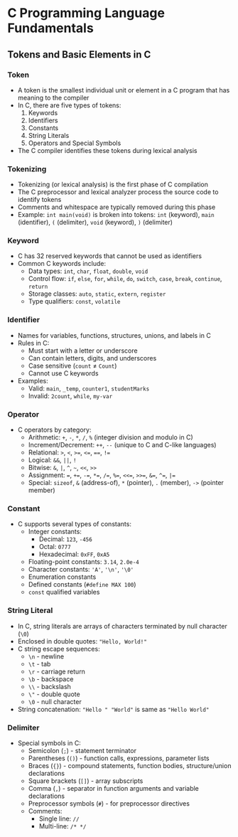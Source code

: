 # C Programming Language Fundamentals

## Tokens and Basic Elements in C

### Token
- A token is the smallest individual unit or element in a C program that has meaning to the compiler
- In C, there are five types of tokens:
  1. Keywords
  2. Identifiers
  3. Constants
  4. String Literals
  5. Operators and Special Symbols
- The C compiler identifies these tokens during lexical analysis

### Tokenizing
- Tokenizing (or lexical analysis) is the first phase of C compilation
- The C preprocessor and lexical analyzer process the source code to identify tokens
- Comments and whitespace are typically removed during this phase
- Example: `int main(void)` is broken into tokens: `int` (keyword), `main` (identifier), `(` (delimiter), `void` (keyword), `)` (delimiter)

### Keyword
- C has 32 reserved keywords that cannot be used as identifiers
- Common C keywords include:
  - Data types: `int`, `char`, `float`, `double`, `void`
  - Control flow: `if`, `else`, `for`, `while`, `do`, `switch`, `case`, `break`, `continue`, `return`
  - Storage classes: `auto`, `static`, `extern`, `register`
  - Type qualifiers: `const`, `volatile`

### Identifier
- Names for variables, functions, structures, unions, and labels in C
- Rules in C:
  - Must start with a letter or underscore
  - Can contain letters, digits, and underscores
  - Case sensitive (`count` ≠ `Count`)
  - Cannot use C keywords
- Examples: 
  - Valid: `main`, `_temp`, `counter1`, `studentMarks`
  - Invalid: `2count`, `while`, `my-var`

### Operator
- C operators by category:
  - Arithmetic: `+`, `-`, `*`, `/`, `%` (integer division and modulo in C)
  - Increment/Decrement: `++`, `--` (unique to C and C-like languages)
  - Relational: `>`, `<`, `>=`, `<=`, `==`, `!=`
  - Logical: `&&`, `||`, `!`
  - Bitwise: `&`, `|`, `^`, `~`, `<<`, `>>`
  - Assignment: `=`, `+=`, `-=`, `*=`, `/=`, `%=`, `<<=`, `>>=`, `&=`, `^=`, `|=`
  - Special: `sizeof`, `&` (address-of), `*` (pointer), `.` (member), `->` (pointer member)

### Constant
- C supports several types of constants:
  - Integer constants:
    - Decimal: `123`, `-456`
    - Octal: `0777`
    - Hexadecimal: `0xFF`, `0xA5`
  - Floating-point constants: `3.14`, `2.0e-4`
  - Character constants: `'A'`, `'\n'`, `'\0'`
  - Enumeration constants
  - Defined constants (`#define MAX 100`)
  - `const` qualified variables

### String Literal
- In C, string literals are arrays of characters terminated by null character (`\0`)
- Enclosed in double quotes: `"Hello, World!"`
- C string escape sequences:
  - `\n` - newline
  - `\t` - tab
  - `\r` - carriage return
  - `\b` - backspace
  - `\\` - backslash
  - `\"` - double quote
  - `\0` - null character
- String concatenation: `"Hello " "World"` is same as `"Hello World"`

### Delimiter
- Special symbols in C:
  - Semicolon (`;`) - statement terminator
  - Parentheses (`()`) - function calls, expressions, parameter lists
  - Braces (`{}`) - compound statements, function bodies, structure/union declarations
  - Square brackets (`[]`) - array subscripts
  - Comma (`,`) - separator in function arguments and variable declarations
  - Preprocessor symbols (`#`) - for preprocessor directives
  - Comments:
    - Single line: `//`
    - Multi-line: `/* */`
